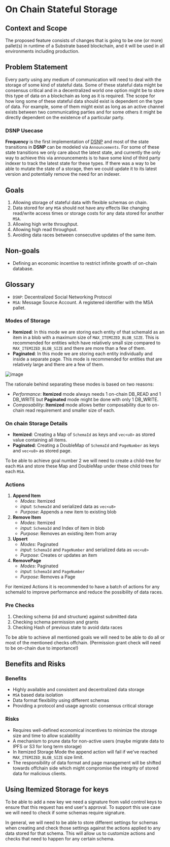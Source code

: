 # On Chain Stateful Storage

## Context and Scope
The proposed feature consists of changes that is going to be one (or more) pallet(s) in runtime of a
Substrate based blockchain, and it will be used in all environments including production.

## Problem Statement
Every party using any medium of communication will need to deal with the storage of some kind of
stateful data. Some of these stateful data might be consensus critical and in a decentralized world
one option might be to store this type of data on a blockchain as long as it is required.
The scope for how long some of these stateful data should exist is dependent on the
type of data. For example, some of them might exist as long as an active channel exists between two
communicating parties and for some others it might be directly dependent on the existence of a
particular party.

### DSNP Usecase
**Frequency** is the first implementation of [DSNP](https://dsnp.org) and most of the state
transitions in **DSNP** can be modeled via `Announcements`. For some of these state transitions we
only care about the latest state, and currently the only way to achieve this via announcements is to
have some kind of third party indexer to track the latest state for these types.
If there was a way to be able to mutate the state of a storage, then we could update it to its
latest version and potentially remove the need for an indexer.

## Goals
1. Allowing storage of stateful data with flexible schemas on chain.
2. Data stored for any `MSA` should not have any effects like changing read/write access times or
storage costs for any data stored for another `MSA`.
3. Allowing high write throughput.
4. Allowing high read throughput.
5. Avoiding data races between consecutive updates of the same item.

## Non-goals
- Defining an economic incentive to restrict infinite growth of on-chain database.

## Glossary
* `DSNP`: Decentralized Social Networking Protocol
* `MSA`: Message Source Account. A registered identifier with the MSA pallet.

### Modes of Storage
- **Itemized**: In this mode we are storing each entity of that schemaId as an item in a blob with a
maximum size of `MAX_ITEMIZED_BLOB_SIZE`.
This is recommended for entities witch have relatively small size compared to
`MAX_ITEMIZED_BLOB_SIZE` and there are more than a few of them.
- **Paginated**: In this mode we are storing each entity individually and inside a separate page.
This mode is recommended for entities that are relatively large and there are a few of them.

![image](https://user-images.githubusercontent.com/9152501/213291600-98229ee4-6358-4e0e-abe2-d6da9abe179e.png)

The rationale behind separating these modes is based on two reasons:
- _Performance_: **Itemized** mode always needs 1 on-chain DB_READ and 1 DB_WRITE but **Paginated**
mode might be done with only 1 DB_WRITE.
- _Composability_: **Itemized** mode allows better composability due to on-chain read requirement
and smaller size of each.

### On chain Storage Details
- **Itemized**: Creating a Map of `SchemaId` as keys and `vec<u8>` as stored value containing all
items.
- **Paginated**: Creating a DoubleMap of `SchemaId` and `PageNumber` as keys and `vec<u8>` as
stored page.

To be able to achieve goal number 2 we will need to create a child-tree for each `MSA` and store
these Map and DoubleMap under these child trees for each `MSA`.

### Actions
1. **Append Item**
    - _Modes_: Itemized
    - _input_: `SchemaId` and serialized data as `vec<u8>`
    - _Purpose_: Appends a new item to existing blob
1. **Remove Item**
    - _Modes_: Itemized
    - _input_: `SchemaId` and Index of item in blob
    - _Purpose_: Removes an existing item from array
1. **Upsert**
    - _Modes_: Paginated
    - _input_: `SchemaId` and `PageNumber` and serialized data as `vec<u8>`
    - _Purpose_: Creates or updates an item
1. **RemovePage**
    - _Modes_: Paginated
    - _input_: `SchemaId` and `PageNumber`
    - _Purpose_: Removes a Page

For itemized Actions it is recommended to have a batch of actions for any schemaId to improve
performance and reduce the possibility of data races.

### Pre Checks
1. Checking schema (id and structure) against submitted data
2. Checking schema permission and grants
3. Checking Hash of previous state to avoid data races

To be able to achieve all mentioned goals we will need to be able to do all or most of the mentioned
checks offchain. (Permission grant check will need to be on-chain due to importance!)

## Benefits and Risks
### Benefits
- Highly available and consistent and decentralized data storage
- `MSA` based data isolation
- Data format flexibility using different schemas
- Providing a protocol and usage agnostic consensus critical storage
### Risks
- Requires well-defined economical incentives to minimize the storage size and time to allow
scalability
- A mechanism to prune data for non-active users (maybe migrate data to IPFS or S3 for long term
storage)
- In Itemized Storage Mode the append action will fail if we've reached `MAX_ITEMIZED_BLOB_SIZE`
size limit.
- The responsibility of data format and page management will be shifted towards offchain side which
might compromise the integrity of stored data for malicious clients.

## Using Itemized Storage for keys
To be able to add a new key we need a signature from valid control keys to ensure that this request
has end user's approval. To support this use case we will need to check if some schemas require
signature.

In general, we will need to be able to store different settings for schemas when creating and check
those settings against the actions applied to any data stored for that schema. This will allow us to
customize actions and checks that need to happen for any certain schema.
